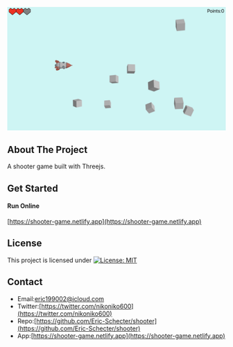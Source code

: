 <p align="center">
  <img src="./screenshot/profile.jpg">
</p>

## About The Project
A shooter game built with Threejs.  

## Get Started
#### Run Online   
[https://shooter-game.netlify.app](https://shooter-game.netlify.app) 

## License
This project is licensed under [![License: MIT](https://img.shields.io/badge/License-MIT-yellow.svg)](https://opensource.org/licenses/MIT)

## Contact
* Email:[eric199002@icloud.com](eric199002@icloud.com)
* Twitter:[https://twitter.com/nikoniko600](https://twitter.com/nikoniko600)
* Repo:[https://github.com/Eric-Schecter/shooter](https://github.com/Eric-Schecter/shooter)
* App:[https://shooter-game.netlify.app](https://shooter-game.netlify.app) 